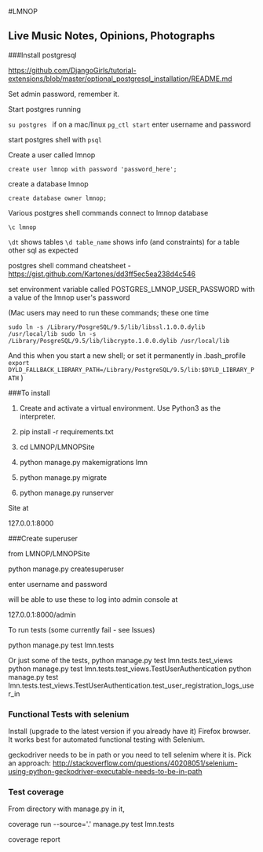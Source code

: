 #LMNOP

## Live Music Notes, Opinions, Photographs

###Install postgresql

https://github.com/DjangoGirls/tutorial-extensions/blob/master/optional_postgresql_installation/README.md

Set admin password, remember it.

Start postgres running

`su postgres ` if on a mac/linux
`pg_ctl start`  enter username and password

start postgres shell with `psql`

Create a user called lmnop

`create user lmnop with password 'password_here'; `

create a database lmnop

`create database owner lmnop;`

Various postgres shell commands 
connect to lmnop database 

`\c lmnop`

`\dt`    shows tables
`\d table_name`   shows info (and constraints) for a table
other sql as expected

postgres shell command cheatsheet - https://gist.github.com/Kartones/dd3ff5ec5ea238d4c546

set environment variable called
POSTGRES_LMNOP_USER_PASSWORD
with a value of the lmnop user's password


(Mac users may need to run these commands; these one time 

`sudo ln -s /Library/PosgreSQL/9.5/lib/libssl.1.0.0.dylib /usr/local/lib
sudo ln -s /Library/PosgreSQL/9.5/lib/libcrypto.1.0.0.dylib /usr/local/lib`

And this when you start a new shell; or set it permanently in .bash_profile 
`export DYLD_FALLBACK_LIBRARY_PATH=/Library/PostgreSQL/9.5/lib:$DYLD_LIBRARY_PATH`
)

###To install

1. Create and activate a virtual environment. Use Python3 as the interpreter.

2. pip install -r requirements.txt

3. cd LMNOP/LMNOPSite

4. python manage.py makemigrations lmn

5. python manage.py migrate

6. python manage.py runserver

Site at

127.0.0.1:8000

###Create superuser

from LMNOP/LMNOPSite

python manage.py createsuperuser

enter username and password

will be able to use these to log into admin console at

127.0.0.1:8000/admin

To run tests  (some currently fail - see Issues)

python manage.py test lmn.tests

Or just some of the tests,
python manage.py test lmn.tests.test_views
python manage.py test lmn.tests.test_views.TestUserAuthentication
python manage.py test lmn.tests.test_views.TestUserAuthentication.test_user_registration_logs_user_in



### Functional Tests with selenium

Install (upgrade to the latest version if you already have it) Firefox browser. It works best for automated functional testing with Selenium.

geckodriver needs to be in path or you need to tell selenim where it is. Pick an approach: http://stackoverflow.com/questions/40208051/selenium-using-python-geckodriver-executable-needs-to-be-in-path


### Test coverage

From directory with manage.py in it,

coverage run --source='.' manage.py test lmn.tests

coverage report
